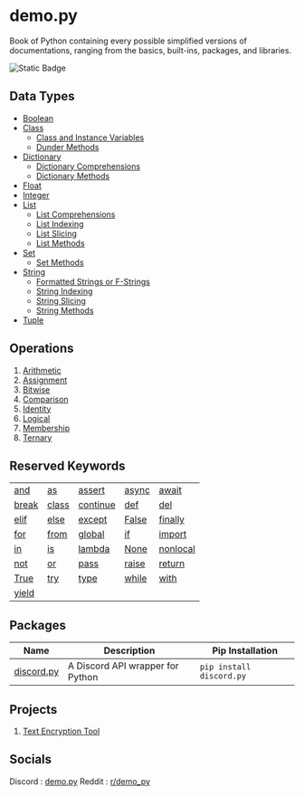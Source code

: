 # demo.py
Book of Python containing every possible simplified versions of documentations, ranging from the basics, built-ins, packages, and libraries.

![Static Badge](https://img.shields.io/badge/Python_%3E%3D3.12-yellow?style=for-the-badge)

## Data Types
- [Boolean](https://github.com/almostDemoPy/demo.py/blob/c33ecd83d97d0b89ae8299fb98ef7b3de16053b9/data_types/boolean.md)
- [Class](https://github.com/almostDemoPy/demo.py/blob/c33ecd83d97d0b89ae8299fb98ef7b3de16053b9/data_types/class.md)
  - [Class and Instance Variables](https://github.com/almostDemoPy/demo.py/blob/main/data_types/class.md#class-and-instance-variables)
  - [Dunder Methods](https://github.com/almostDemoPy/demo.py/blob/main/data_types/class.md#dunder-methods)
- [Dictionary](https://github.com/almostDemoPy/demo.py/blob/c33ecd83d97d0b89ae8299fb98ef7b3de16053b9/data_types/dictionary.md)
  - [Dictionary Comprehensions](https://github.com/almostDemoPy/demo.py/blob/main/data_types/dictionary.md#dictionary-comprehensions)
  - [Dictionary Methods](https://github.com/almostDemoPy/demo.py/blob/main/data_types/dictionary.md#dictionary-methods)
- [Float](https://github.com/almostDemoPy/demo.py/blob/c33ecd83d97d0b89ae8299fb98ef7b3de16053b9/data_types/float.md)
- [Integer](https://github.com/almostDemoPy/demo.py/blob/c33ecd83d97d0b89ae8299fb98ef7b3de16053b9/data_types/integer.md)
- [List](https://github.com/almostDemoPy/demo.py/blob/c33ecd83d97d0b89ae8299fb98ef7b3de16053b9/data_types/list.md)
  - [List Comprehensions](https://github.com/almostDemoPy/demo.py/blob/main/data_types/list.md#list-comprehensions)
  - [List Indexing](https://github.com/almostDemoPy/demo.py/blob/main/data_types/list.md#list-indexing)
  - [List Slicing](https://github.com/almostDemoPy/demo.py/blob/main/data_types/list.md#list-slicing)
  - [List Methods](https://github.com/almostDemoPy/demo.py/blob/main/data_types/list.md#list-methods)
- [Set](https://github.com/almostDemoPy/demo.py/blob/c33ecd83d97d0b89ae8299fb98ef7b3de16053b9/data_types/set.md)
  - [Set Methods](https://github.com/almostDemoPy/demo.py/blob/main/data_types/set.md#set-methods)
- [String](https://github.com/almostDemoPy/demo.py/blob/c33ecd83d97d0b89ae8299fb98ef7b3de16053b9/data_types/string.md)
  - [Formatted Strings or F-Strings](https://github.com/almostDemoPy/demo.py/blob/main/data_types/string.md#formatted-strings-or-f-strings)
  - [String Indexing](https://github.com/almostDemoPy/demo.py/blob/main/data_types/string.md#string-indexing)
  - [String Slicing](https://github.com/almostDemoPy/demo.py/blob/main/data_types/string.md#string-slicing)
  - [String Methods](https://github.com/almostDemoPy/demo.py/blob/main/data_types/string.md#string-methods)
- [Tuple](https://github.com/almostDemoPy/demo.py/blob/c33ecd83d97d0b89ae8299fb98ef7b3de16053b9/data_types/tuple.md)

## Operations
1. [Arithmetic](<https://github.com/almostDemoPy/demo.py/tree/main/demo.py/operations/arithmetic>)
2. [Assignment](<https://github.com/almostDemoPy/demo.py/tree/main/demo.py/operations/assignment>)
3. [Bitwise](<https://github.com/almostDemoPy/demo.py/tree/main/demo.py/operations/bitwise>)
4. [Comparison](<https://github.com/almostDemoPy/demo.py/tree/main/demo.py/operations/comparison>)
5. [Identity](<https://github.com/almostDemoPy/demo.py/tree/main/demo.py/operations/identity>)
6. [Logical](<https://github.com/almostDemoPy/demo.py/tree/main/demo.py/operations/logical>)
7. [Membership](<https://github.com/almostDemoPy/demo.py/tree/main/demo.py/operations/membership>)
8. [Ternary](<https://github.com/almostDemoPy/demo.py/blob/main/demo.py/operations/ternary.py>)

## Reserved Keywords
| | | | | |
|-|-|-|-|-|
| [and](<https://github.com/almostDemoPy/demo.py/blob/main/demo.py/reserved_keywords/and.py>) | [as](<https://github.com/almostDemoPy/demo.py/blob/main/demo.py/reserved_keywords/as.py>) | [assert](<https://github.com/almostDemoPy/demo.py/blob/main/demo.py/reserved_keywords/assert.py>) | [async](<https://github.com/almostDemoPy/demo.py/blob/main/demo.py/reserved_keywords/async.py>) | [await](<https://github.com/almostDemoPy/demo.py/blob/main/demo.py/reserved_keywords/await.py>) |
[break](<https://github.com/almostDemoPy/demo.py/blob/main/demo.py/reserved_keywords/break.py>) | [class](<https://github.com/almostDemoPy/demo.py/blob/main/demo.py/reserved_keywords/class.py>) | [continue](<https://github.com/almostDemoPy/demo.py/blob/main/demo.py/reserved_keywords/continue.py>) | [def](<https://github.com/almostDemoPy/demo.py/blob/main/demo.py/reserved_keywords/def.py>) | [del](<https://github.com/almostDemoPy/demo.py/blob/main/demo.py/reserved_keywords/del.py>)
| [elif](<https://github.com/almostDemoPy/demo.py/blob/main/demo.py/reserved_keywords/elif.py>) | [else](<https://github.com/almostDemoPy/demo.py/blob/main/demo.py/reserved_keywords/else.py>) | [except](<https://github.com/almostDemoPy/demo.py/blob/main/demo.py/reserved_keywords/except.py>) | [False](<https://github.com/almostDemoPy/demo.py/blob/main/demo.py/reserved_keywords/False.py>) | [finally](<https://github.com/almostDemoPy/demo.py/blob/main/demo.py/reserved_keywords/finally.py>)
| [for](<https://github.com/almostDemoPy/demo.py/blob/main/demo.py/reserved_keywords/for.py>) | [from](<https://github.com/almostDemoPy/demo.py/blob/main/demo.py/reserved_keywords/from.py>) | [global](<https://github.com/almostDemoPy/demo.py/blob/main/demo.py/reserved_keywords/global.py>) | [if](<https://github.com/almostDemoPy/demo.py/blob/main/demo.py/reserved_keywords/if.py>) | [import](<https://github.com/almostDemoPy/demo.py/blob/main/demo.py/reserved_keywords/import.py>)
| [in](<https://github.com/almostDemoPy/demo.py/blob/main/demo.py/reserved_keywords/in.py>) | [is](<https://github.com/almostDemoPy/demo.py/blob/main/demo.py/reserved_keywords/is.py>) | [lambda](<https://github.com/almostDemoPy/demo.py/blob/main/demo.py/reserved_keywords/lambda.py>) | [None](<https://github.com/almostDemoPy/demo.py/blob/main/demo.py/reserved_keywords/None.py>) | [nonlocal](<https://github.com/almostDemoPy/demo.py/blob/main/demo.py/reserved_keywords/nonlocal.py>)
| [not](<https://github.com/almostDemoPy/demo.py/blob/main/demo.py/reserved_keywords/not.py>) | [or](<https://github.com/almostDemoPy/demo.py/blob/main/demo.py/reserved_keywords/or.py>) | [pass](<https://github.com/almostDemoPy/demo.py/blob/main/demo.py/reserved_keywords/pass.py>) | [raise](<https://github.com/almostDemoPy/demo.py/blob/main/demo.py/reserved_keywords/raise.py>) | [return](<https://github.com/almostDemoPy/demo.py/blob/main/demo.py/reserved_keywords/return.py>)
| [True](<https://github.com/almostDemoPy/demo.py/blob/main/demo.py/reserved_keywords/True.py>) | [try](<https://github.com/almostDemoPy/demo.py/blob/main/demo.py/reserved_keywords/try.py>) | [type](<https://github.com/almostDemoPy/demo.py/blob/main/demo.py/reserved_keywords/type.py>)| [while](<https://github.com/almostDemoPy/demo.py/blob/main/demo.py/reserved_keywords/while.py>) | [with](<https://github.com/almostDemoPy/demo.py/blob/main/demo.py/reserved_keywords/with.py>)
| [yield](<https://github.com/almostDemoPy/demo.py/blob/main/demo.py/reserved_keywords/yield.py>) |

## Packages
| Name | Description | Pip Installation |
|  -   |      -      |         -        |
| [discord.py](https://github.com/almostDemoPy/demo.py/tree/main/demo.py/packages/discord.py) | A Discord API wrapper for Python | ` pip install discord.py ` |

## Projects
1. [Text Encryption Tool](https://github.com/almostDemoPy/demo.py/blob/main/demo.py/projects/text_encryption_tool.py)


## Socials
Discord : [demo.py](https://discord.gg/UQhuWWufgb)
Reddit : [r/demo_py](https://www.reddit.com/r/demo_py/)